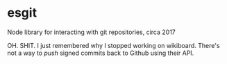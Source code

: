 # esgit
Node library for interacting with git repositories, circa 2017

OH. SHIT. I just remembered why I stopped working on wikiboard. There's
not a way to *push* signed commits back to Github using their API.